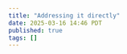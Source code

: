 ```yaml
---
title: "Addressing it directly"
date: 2025-03-16 14:46 PDT
published: true
tags: []
---
```




<blockquote markdown="1">



</blockquote>
